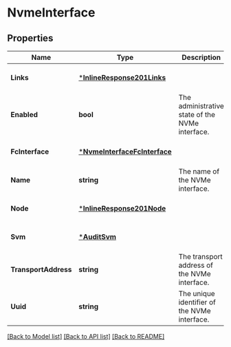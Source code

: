 # NvmeInterface

## Properties
Name | Type | Description | Notes
------------ | ------------- | ------------- | -------------
**Links** | [***InlineResponse201Links**](inline_response_201__links.md) |  | [optional] [default to null]
**Enabled** | **bool** | The administrative state of the NVMe interface.  | [optional] [default to null]
**FcInterface** | [***NvmeInterfaceFcInterface**](nvme_interface_fc_interface.md) |  | [optional] [default to null]
**Name** | **string** | The name of the NVMe interface.  | [optional] [default to null]
**Node** | [***InlineResponse201Node**](inline_response_201_node.md) |  | [optional] [default to null]
**Svm** | [***AuditSvm**](audit_svm.md) |  | [optional] [default to null]
**TransportAddress** | **string** | The transport address of the NVMe interface.  | [optional] [default to null]
**Uuid** | **string** | The unique identifier of the NVMe interface.  | [optional] [default to null]

[[Back to Model list]](../README.md#documentation-for-models) [[Back to API list]](../README.md#documentation-for-api-endpoints) [[Back to README]](../README.md)



